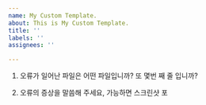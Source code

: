```yaml
---
name: My Custom Template.
about: This is My Custom Template.
title: ''
labels: ''
assignees: ''

---
```


1. 오류가 일어난 파일은 어떤 파일입니까? 또 몇번 째 줄 입니까?

2. 오류의 증상을 말씀해 주세요, 가능하면 스크린샷 포
